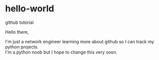 # hello-world
github tutorial

Hello there,

I'm just a network engineer learning more about github 
so I can track my python projects.  
I'm a python noob but I hope to change this very soon.
